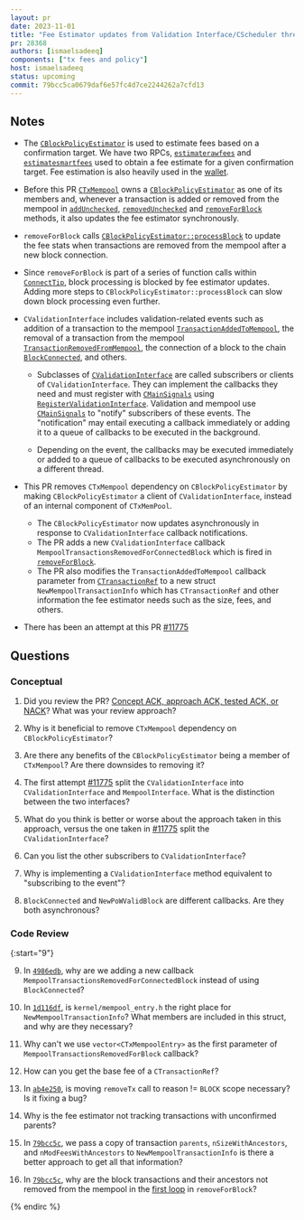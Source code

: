 ```yaml
---
layout: pr
date: 2023-11-01
title: "Fee Estimator updates from Validation Interface/CScheduler thread"
pr: 28368
authors: [ismaelsadeeq]
components: ["tx fees and policy"]
host: ismaelsadeeq
status: upcoming
commit: 79bcc5ca0679daf6e57fc4d7ce2244262a7cfd13
---
```



## Notes

* The [`CBlockPolicyEstimator`](https://github.com/bitcoin/bitcoin/blob/ab2f531b785c3c17746ac9766a6db5b6d26677e8/src/policy/fees.h#L146C13-L146C13) is used to estimate fees based on a confirmation target. We have two RPCs, [`estimaterawfees`](https://github.com/bitcoin/bitcoin/blob/ab2f531b785c3c17746ac9766a6db5b6d26677e8/src/rpc/fees.cpp#L100) and [`estimatesmartfees`](https://github.com/bitcoin/bitcoin/blob/ab2f531b785c3c17746ac9766a6db5b6d26677e8/src/rpc/fees.cpp#L29) used to obtain a fee estimate for a given confirmation target. Fee estimation is also heavily used in the [wallet](https://github.com/bitcoin/bitcoin/blob/ab2f531b785c3c17746ac9766a6db5b6d26677e8/src/wallet/fees.cpp#L29).

* Before this PR [`CTxMempool`](https://github.com/bitcoin/bitcoin/blob/22fa1f4702e9a60e141f545f8d09704deca34b22/src/txmempool.h#L301) owns a [`CBlockPolicyEstimator`](https://github.com/bitcoin/bitcoin/blob/ab2f531b785c3c17746ac9766a6db5b6d26677e8/src/policy/fees.h#L146C13-L146C13) as one of its members and, whenever a transaction is added or removed from the mempool in [`addUnchecked`](https://github.com/bitcoin/bitcoin/blob/ab2f531b785c3c17746ac9766a6db5b6d26677e8/src/txmempool.h#L475), [`removedUnchecked`](https://github.com/bitcoin/bitcoin/blob/ab2f531b785c3c17746ac9766a6db5b6d26677e8/src/txmempool.h#L787) and  [`removeForBlock`](https://github.com/bitcoin/bitcoin/blob/ab2f531b785c3c17746ac9766a6db5b6d26677e8/src/txmempool.h#L487) methods, it also updates the fee estimator synchronously.
 
* `removeForBlock` calls [`CBlockPolicyEstimator::processBlock`](https://github.com/bitcoin/bitcoin/blob/106ab20f121f14d021725c8a657999079dbabfc1/src/policy/fees.h#L204C11-L204C11) to update the fee stats when transactions are removed from the mempool after a new block connection.

* Since `removeForBlock` is part of a series of function calls within [`ConnectTip`](https://github.com/bitcoin/bitcoin/blob/ab2f531b785c3c17746ac9766a6db5b6d26677e8/src/validation.h#L732C13-L732C13), block processing is blocked by fee estimator updates. Adding more steps to `CBlockPolicyEstimator::processBlock` can slow down block processing even further.

 *  `CValidationInterface` includes validation-related events such as addition of a transaction to the mempool [`TransactionAddedToMempool`](https://github.com/bitcoin/bitcoin/blob/ab2f531b785c3c17746ac9766a6db5b6d26677e8/src/validationinterface.h#L99), the removal of a transaction from the mempool [`TransactionRemovedFromMempool`](https://github.com/bitcoin/bitcoin/blob/ab2f531b785c3c17746ac9766a6db5b6d26677e8/src/validationinterface.h#L133), the connection of a block to the chain [`BlockConnected`](https://github.com/bitcoin/bitcoin/blob/ab2f531b785c3c17746ac9766a6db5b6d26677e8/src/validationinterface.h#L140), and others.

    * Subclasses of [`CValidationInterface`](https://github.com/bitcoin/bitcoin/blob/9c30f5ef9d6712539cb8dc0f52b3a2206a25e074/src/validationinterface.h#L77) are called subscribers or clients of `CValidationInterface`. They can implement the callbacks they need and must register with [`CMainSignals`](https://github.com/bitcoin/bitcoin/blob/9c30f5ef9d6712539cb8dc0f52b3a2206a25e074/src/validationinterface.h#L182C7-L182C19) using [`RegisterValidationInterface`](https://github.com/bitcoin/bitcoin/blob/9c30f5ef9d6712539cb8dc0f52b3a2206a25e074/src/validationinterface.h#L26).
    Validation and mempool use [`CMainSignals`](https://github.com/bitcoin/bitcoin/blob/9c30f5ef9d6712539cb8dc0f52b3a2206a25e074/src/validationinterface.h#L182C7-L182C19) to "notify" subscribers of these events.
    The "notification" may entail executing a callback immediately or adding it to a queue of callbacks to be executed in the background. 

    * Depending on the event, the callbacks may be executed immediately or added to a queue of callbacks to be executed asynchronously on a different thread.


* This PR removes `CTxMempool` dependency on `CBlockPolicyEstimator` by making `CBlockPolicyEstimator` a client of `CValidationInterface`, instead of an internal component of `CTxMemPool`.

  * The `CBlockPolicyEstimator` now updates asynchronously in response to `CValidationInterface` callback notifications.
  * The PR adds a new `CValidationInterface` callback `MempoolTransactionsRemovedForConnectedBlock` which is fired in [`removeForBlock`](https://github.com/bitcoin/bitcoin/blob/ab2f531b785c3c17746ac9766a6db5b6d26677e8/src/txmempool.h#L487).
  * The PR also modifies the `TransactionAddedToMempool` callback parameter from [`CTransactionRef`](https://github.com/bitcoin/bitcoin/blob/ab2f531b785c3c17746ac9766a6db5b6d26677e8/src/primitives/transaction.h#L421) to a new struct `NewMempoolTransactionInfo` which has `CTransactionRef` and other information the fee estimator needs such as the size, fees, and others.

* There has been an attempt at this PR [#11775](https://github.com/bitcoin/bitcoin/pull/11775)

## Questions

### Conceptual
1. Did you review the PR? [Concept ACK, approach ACK, tested ACK, or NACK](https://github.com/bitcoin/bitcoin/blob/master/CONTRIBUTING.md#peer-review)? What was your review approach?

2. Why is it beneficial to remove `CTxMempool` dependency on `CBlockPolicyEstimator`?

3. Are there any benefits of the `CBlockPolicyEstimator` being a member of `CTxMempool`? Are there downsides to removing it?

4. The first attempt [#11775](https://github.com/bitcoin/bitcoin/pull/11775) split the `CValidationInterface` into `CValidationInterface` and `MempoolInterface`. What is the distinction between the two interfaces?

5. What do you think is better or worse about the approach taken in this approach, versus the one taken in [#11775](https://github.com/bitcoin/bitcoin/pull/11775) split the `CValidationInterface`?

6. Can you list the other subscribers to `CValidationInterface`?

7. Why is implementing a `CValidationInterface` method equivalent to "subscribing to the event"?

8. `BlockConnected` and `NewPoWValidBlock` are different callbacks. Are they both asynchronous?

### Code Review

{:start="9"}

9. In [`4986edb`](https://github.com/bitcoin-core-review-club/bitcoin/commit/4986edb99f8aa73f72e87f3bdc09387c3e516197), why are we adding a new callback `MempoolTransactionsRemovedForConnectedBlock` instead of using `BlockConnected`?

10. In [`1d116df`](https://github.com/bitcoin-core-review-club/bitcoin/commit/1d116df4c0e021c4c810450e3e5358f34d72940b), is `kernel/mempool_entry.h` the right place for `NewMempoolTransactionInfo`? What members are included in this struct, and why are they necessary?

11. Why can't we use `vector<CTxMempoolEntry>` as the first parameter of `MempoolTransactionsRemovedForBlock` callback?

12. How can you get the base fee of a `CTransactionRef`?

13. In [`ab4e250`](https://github.com/bitcoin-core-review-club/bitcoin/commit/ab4e250d1d209e0c79dba266461e6b0cfd670452#diff-c065d4cd2398ad0dbcef393c5dfc53f465bf44723348892395fffd2fb3bac522), is moving `removeTx` call to reason != `BLOCK` scope necessary? Is it fixing a bug?

14. Why is the fee estimator not tracking transactions with unconfirmed parents?

15. In [`79bcc5c`](https://github.com/bitcoin-core-review-club/bitcoin/blob/79bcc5ca0679daf6e57fc4d7ce2244262a7cfd13/src/txmempool.cpp#L641), we pass a copy of transaction `parents`, `nSizeWithAncestors`, and `nModFeesWithAncestors` to `NewMempoolTransactionInfo` is there a better approach to get all that information?

16. In [`79bcc5c`](https://github.com/bitcoin-core-review-club/bitcoin/commit/79bcc5ca0679daf6e57fc4d7ce2244262a7cfd13), why are the block transactions and their ancestors not removed from the mempool in the [first loop](https://github.com/bitcoin-core-review-club/bitcoin/blob/79bcc5ca0679daf6e57fc4d7ce2244262a7cfd13/src/txmempool.cpp#L635) in `removeForBlock`?

<!-- TODO: After a meeting, uncomment and add meeting log between the irc tags.
## Meeting Log

### Meeting 1

{% irc %}
-->
<!-- TODO: For additional meetings, add the logs to the same irc block. This ensures line numbers keep increasing, avoiding hyperlink conflicts for identical line numbers across meetings.
### Meeting 2

-->
{% endirc %}
